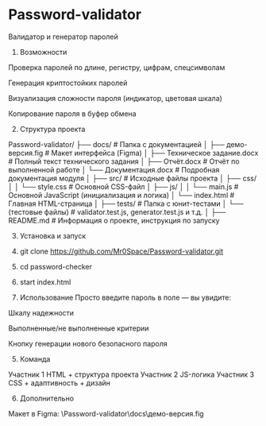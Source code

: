 # Password-validator
Валидатор и генератор паролей

1. Возможности

 Проверка паролей по длине, регистру, цифрам, спецсимволам

 Генерация криптостойких паролей

 Визуализация сложности пароля (индикатор, цветовая шкала)

 Копирование пароля в буфер обмена

2. Структура проекта

Password-validator/
├── docs/                          # Папка с документацией
│   ├── демо-версия.fig            # Макет интерфейса (Figma)
│   ├── Техническое задание.docx   # Полный текст технического задания
│   ├── Отчёт.docx                 # Отчёт по выполненной работе
│   └── Документация.docx          # Подробная документация модуля
│
├── src/                           # Исходные файлы проекта
│   ├── css/
│   │   └── style.css              # Основной CSS-файл
│   ├── js/
│   │   └── main.js                # Основной JavaScript (инициализация и логика)
│   └── index.html                 # Главная HTML-страница
│
├── tests/                         # Папка с юнит-тестами
│   └── (тестовые файлы)           # validator.test.js, generator.test.js и т.д.
│
├── README.md                      # Информация о проекте, инструкция по запуску

3. Установка и запуск

1. git clone https://github.com/Mr0Space/Password-validator.git
2. cd password-checker
3. start index.html

4. Использование
Просто введите пароль в поле — вы увидите:

 Шкалу надежности

 Выполненные/не выполненные критерии

 Кнопку генерации нового безопасного пароля

5. Команда

 Участник 1	HTML + структура проекта
 Участник 2	JS-логика
 Участник 3	CSS + адаптивность + дизайн

6. Дополнительно

 Макет в Figma: \Password-validator\docs\демо-версия.fig  
